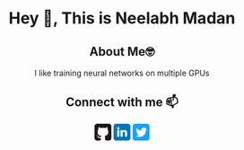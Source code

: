 <h1 align='center'>Hey 👋, This is Neelabh Madan</h1>
<p align = 'center'> 
 <a href = https://www.linkedin.com/in/neelabh-madan target='blank'<img src=https://github.com/edent/SuperTinyIcons/blob/master/images/svg/linkedin.svg height='20' weight='20'></a></p>
<h2 align='center'>About Me🤓</h2>
<p align='center'>I like training neural networks on multiple GPUs</p><h2 align='center'>Connect with me  📫 </h2>
<p align = 'center'> 
 <a href = https://github.com/neelabh17 target='blank'> <img src=https://github.com/edent/SuperTinyIcons/blob/master/images/svg/github.svg height='30' weight='30'/></a>
<a href = https://www.linkedin.com/in/neelabh-madan target='blank'> <img src=https://github.com/edent/SuperTinyIcons/blob/master/images/svg/linkedin.svg height='30' weight='30'/></a> 
<a href = https://twitter.com/maybenotthe target='blank'> <img src=https://github.com/edent/SuperTinyIcons/blob/master/images/svg/twitter.svg height='30' weight='30'/></a>
